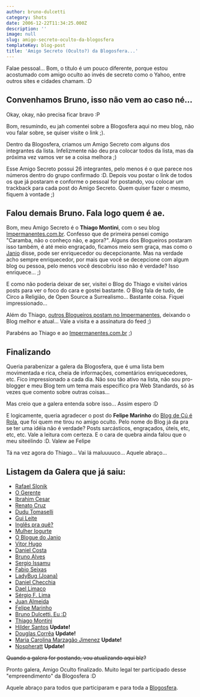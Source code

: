 ```yaml
---
author: bruno-dulcetti
category: Shots
date: 2006-12-22T11:34:25.000Z
description: ''
image: null
slug: amigo-secreto-oculto-da-blogosfera
templateKey: blog-post
title: 'Amigo Secreto (Oculto?) da Blogosfera...'
---
```


Falae pessoal... Bom, o título é um pouco diferente, porque estou acostumado com amigo oculto ao invés de secreto como o Yahoo, entre outros sites e cidades chamam. :D

## Convenhamos Bruno, isso não vem ao caso né...

Okay, okay, não precisa ficar bravo :P

Bom, resumindo, eu jah comentei sobre a Blogosfera aqui no meu blog, não vou falar sobre, se quiser visite o link ;).

Dentro da Blogosfera, criamos um Amigo Secreto com alguns dos integrantes da lista. Infelizmente não deu pra colocar todos da lista, mas da próxima vez vamos ver se a coisa melhora ;)

Esse Amigo Secreto possui 26 integrantes, pelo menos é o que parece nos números dentro do grupo confirmado :D. Depois vou postar o link de todos os que já postaram e conforme o pessoal for postando, vou colocar um trackback para cada post do Amigo Secreto. Quem quiser fazer o mesmo, fiquem à vontade ;)

## Falou demais Bruno. Fala logo quem é ae.

Bom, meu Amigo Secreto é o **Thiago Montini**, com o seu blog <a href="http://www.impermanentes.com.br" title="Visitar o Impermanentes.com.br">Impermanentes.com.br</a>. Confesso que de primeira pensei comigo "Caramba, não o conheço não, e agora?". Alguns dos Blogueiros postaram isso também, é até meio engraçado, ficamos meio sem graça, mas como o <a href="http://sarmento.org/janio/amigo-secreto-da-blogosfera/" title="Visitar o Blog do Janio">Janio</a> disse, pode ser enriquecedor ou decepcionante. Mas na verdade acho sempre enriquecedor, por mais que você se decepcione com algum blog ou pessoa, pelo menos você descobriu isso não é verdade? Isso enriquece... ;)

E como não poderia deixar de ser, visitei o Blog do Thiago e visitei vários posts para ver o foco do cara e gostei bastante. O Blog fala de tudo, de Circo a Religião, de Open Source a Surrealismo... Bastante coisa. Fiquei impressionado...

Além do Thiago, <a href="http://impermanentes.com.br/quem-escreve/" title="Ver quem posta no Impermanentes">outros Blogueiros postam no Impermanentes</a>, deixando o Blog melhor e atual... Vale a visita e a assinatura do feed ;)

Parabéns ao Thiago e ao <a href="http://www.impermanentes.com.br">Impermanentes.com.br</a> ;)

## Finalizando

Queria parabenizar a galera da Blogosfera, que é uma lista bem movimentada e rica, cheia de informações, comentários enriquecedores, etc. Fico impressionado a cada dia. Não sou tão ativo na lista, não sou pro-blogger e meu Blog tem um tema mais específico pra Web Standards, só às vezes que comento sobre outras coisas...

Mas creio que a galera entenda sobre isso... Assim espero :D

E logicamente, queria agradecer o post do **Felipe Marinho** do <a href="http://decuro.blogspot.com/">Blog de Cú é Rola</a>, que foi quem me tirou no amigo oculto. Pelo nome do Blog já da pra se ter uma idéia não é verdade? Posts sarcásticos, engraçados, úteis, etc, etc, etc. Vale a leitura com certeza. E o cara de quebra ainda falou que o meu siteélindo :D. Valew ae Felipe

Tá na vez agora do Thiago... Vai lá maluuuuco... Aquele abraço...

## Listagem da Galera que já saiu:

- <a href="http://novo-mundo.org/log/2006/12/13/amigo-secreto-o-gerente/">Rafael Slonik</a>
- <a href="http://ogerente.com/congestionado/2006/12/14/amigo-secreto-rev-ibrahim-cesar/">O Gerente</a>
- <a href="http://1001gatos.org/amigo-secretorenato-cruz/">Ibrahim Cesar</a>
- <a href="http://renatocruz.com.br/2006/12/14/meu-amigo-secreto-e/">Renato Cruz</a>
- <a href="http://www.dudutomaselli.com/gui-leite-e-o-maravilhoso-mundo-da-apple/">Dudu Tomaselli</a>
- <a href="http://www.guileite.com/2006/12/15/ingles-pra-que/">Gui Leite</a>
- <a href="http://www.inglespraque.com/2006/12/15/meu-amigo-secreto-e/">Inglês pra quê?</a>
- <a href="http://alcoolcomacucar.tripod.com/">Mulher Iogurte</a>
- <a href="http://sarmento.org/janio/amigo-secreto-da-blogosfera/">O Blogue do Janio</a>
- <a href="http://aleatorio.semjuizo.com/15/12/amigo-secreto-blogosferico/">Vitor Hugo</a>
- <a href="http://danielcosta.info/arquivo/2006/12/16/amigo-secreto-na-blogosfera">Daniel Costa</a>
- <a href="http://www.brpoint.net/arquivo/blogs/amigo-oculto-da-blogosfera.html">Bruno Alves</a>
- <a href="http://issamu.blog.com/1358819/">Sergio Issamu</a>
- <a href="http://blog.fabioseixas.com.br/archives/2006/12/amigo_secreto_b.html">Fabio Seixas</a>
- <a href="http://ladybugbrazil.blogspot.com/2006/12/amigo-secreto-blogosfera-2006-saia.html">LadyBug (Joana)</a>
- <a href="http://parlendatech.com.br/?p=75">Daniel Checchia</a>
- <a href="http://www.daellimaco.com/blog/archives/2006/12/amigo_secreto_s.html">Dael Limaco</a>
- <a href="http://sergioflima.pro.br/blog/blogs/index.php?blog=1&title=amigo_secreto_brgizmo&more=1&c=1&tb=1&pb=1">Sérgio F. Lima</a>
- <a href="http://brgizmo.freehostia.com/blog/amigo-secreto-blogosfera/">Juan Almeida</a>
- <a href="http://decuro.blogspot.com/">Felipe Marinho</a>
- <a href="/amigo-secreto-oculto-da-blogosfera.html">Bruno Dulcetti. Eu :D</a>
- <a href="http://impermanentes.com.br/2006/12/22/amigo-secreto-da-blogosfera-2/">Thiago Montini</a>
- <a href="http://www.pimentacomdende.com/2006/12/26/para-meu-amigo-nada-secreto/">Hilder Santos</a> **Update!**
- <a href="http://www.gravateiros.com.br/2006/12/23/amigo-secreto-da-blogosfera/">Douglas Corrêa</a> **Update!**
- <a href="http://www.cinefiladeplantao.blogger.com.br/">Maria Carolina Marzagão Jimenez</a> **Update!**
- <a href="http://net-dinheiro.blogspot.com/"> Nospheratt</a> **Update!**

~~Quando a galera for postando, vou atualizando aqui blz?~~

Pronto galera, Amigo Oculto finalizado. Muito legal ter participado desse "empreendimento" da Blogosfera :D

Aquele abraço para todos que participaram e para toda a <a href="http://br.groups.yahoo.com/group/blogosfera/">Blogosfera</a>.
